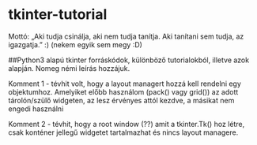 # tkinter-tutorial

Mottó: „Aki tudja csinálja, aki nem tudja tanítja. Aki tanítani sem tudja, az igazgatja.” :)
(nekem egyik sem megy :D)


##Python3 alapú tkinter forráskódok, különböző tutorialokból, illetve azok alapján.
Nomeg némi leírás hozzájuk.



Komment 1 - tévhit volt, hogy a layout managert hozzá kell rendelni egy objektumhoz. Amelyiket előbb használom
(pack() vagy grid()) az adott tárolón/szülő widgeten, az lesz érvényes attól kezdve, a másikat nem engedi használni

Komment 2 - tévhit, hogy a root window (??) amit a tkinter.Tk() hoz létre, csak konténer jellegű widgetet tartalmazhat
és nincs layout managere. 
